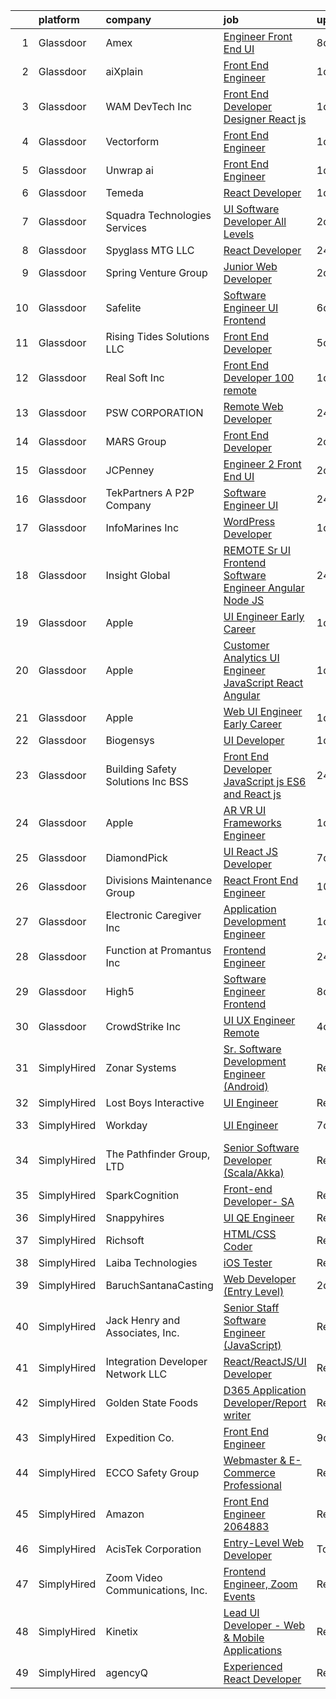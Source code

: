 

|    | platform    | company                             | job                                                                                                                                                                                                                                                                                                                                                                                                                                                                                                                                                                                                                                                                                                                                                                                                                                                                                                                                                                                                                                                                                                                                                                                                                                                                                                                                                                                                             | update_time   | location                   |
|---:|:------------|:------------------------------------|:----------------------------------------------------------------------------------------------------------------------------------------------------------------------------------------------------------------------------------------------------------------------------------------------------------------------------------------------------------------------------------------------------------------------------------------------------------------------------------------------------------------------------------------------------------------------------------------------------------------------------------------------------------------------------------------------------------------------------------------------------------------------------------------------------------------------------------------------------------------------------------------------------------------------------------------------------------------------------------------------------------------------------------------------------------------------------------------------------------------------------------------------------------------------------------------------------------------------------------------------------------------------------------------------------------------------------------------------------------------------------------------------------------------|:--------------|:---------------------------|
|  1 | Glassdoor   | Amex                                | [Engineer   Front End UI](https://www.glassdoor.com/partner/jobListing.htm?pos=122&ao=1136043&s=58&guid=00000181dc970d4492be213eec0051f2&src=GD_JOB_AD&t=SR&vt=w&cs=1_1f25470d&cb=1657263296196&jobListingId=1007970760520&jrtk=3-0-1g7e9e3b8j4jc801-1g7e9e3bogfp0800-14cf124d68024c49-)                                                                                                                                                                                                                                                                                                                                                                                                                                                                                                                                                                                                                                                                                                                                                                                                                                                                                                                                                                                                                                                                                                                        | 8d            | Sunrise, FL                |
|  2 | Glassdoor   | aiXplain                            | [Front End Engineer](https://www.glassdoor.com/partner/jobListing.htm?pos=120&ao=1136043&s=58&guid=00000181dc970d4492be213eec0051f2&src=GD_JOB_AD&t=SR&vt=w&ea=1&cs=1_e519249e&cb=1657263296196&jobListingId=1007987545520&jrtk=3-0-1g7e9e3b8j4jc801-1g7e9e3bogfp0800-96d6e7bfc0314aa9-)                                                                                                                                                                                                                                                                                                                                                                                                                                                                                                                                                                                                                                                                                                                                                                                                                                                                                                                                                                                                                                                                                                                        | 1d            | Los Gatos, CA              |
|  3 | Glassdoor   | WAM DevTech  Inc                    | [Front End Developer Designer   React js](https://www.glassdoor.com/partner/jobListing.htm?pos=102&ao=1110586&s=58&guid=00000181dc970d4492be213eec0051f2&src=GD_JOB_AD&t=SR&vt=w&ea=1&cs=1_5e60f192&cb=1657263296193&jobListingId=1007987269978&cpc=92BEE8AC7E71C1CB&jrtk=3-0-1g7e9e3b8j4jc801-1g7e9e3bogfp0800-ff7916af5e6bedcb--6NYlbfkN0CjqyTKdY8CRs2oHsk72m49nzTC4vIU3oLEAJqKAmf6nv2sYAIR7nx7PeCmARRTLgrPPQ6asVQ_jdTStnuELsYsbL5TN4G93_QkBU5Cc2b6XOworCIEyLbxbk49T4GmKldUv-5OxiLPVkHE_EBJ4yMuW4iRdRP8K8N6ZAAGMwLDQffgQCc37fDvlgeJ1M5dz-zu0xZvN_WzAzU7-IsMxIwlMjNDwkJ7WdeiNsP5gQ8m-rCPUeKEloDbsiXO_3Nfx2Y9FZuapijGE9Hh02czsNalBaAr4bzP3H5e4mMuJCKut0SbyzdSERPPnNeJ4HZVknfCPti8HGLpcWhv5ASXtNhte4xoUI7C1fIlgZ4ZXlPkAe_wUqW8dXodY4jkfsx2dYmJCqUh_gukOXrBdT8d5pVZuIeUTvaSsCneJ--fjEqGdtp6bkLZEwVIMX8uZK7K6LaiY8rjDF2SE8TYi2vhmwVzZdmUNt75lOTwcFx6zU2hX3vTLJp4zmx7DvMRN-qStoYsPr89h1Y3nm8ZwJWcwonI)                                                                                                                                                                                                                                                                                                                                                                                                                                                                                                              | 1d            | Remote                     |
|  4 | Glassdoor   | Vectorform                          | [Front End Engineer](https://www.glassdoor.com/partner/jobListing.htm?pos=126&ao=1136043&s=58&guid=00000181dc970d4492be213eec0051f2&src=GD_JOB_AD&t=SR&vt=w&ea=1&cs=1_4eb23218&cb=1657263296196&jobListingId=1007987835754&jrtk=3-0-1g7e9e3b8j4jc801-1g7e9e3bogfp0800-19f64e44eecca77d-)                                                                                                                                                                                                                                                                                                                                                                                                                                                                                                                                                                                                                                                                                                                                                                                                                                                                                                                                                                                                                                                                                                                        | 1d            | Remote                     |
|  5 | Glassdoor   | Unwrap ai                           | [Front End Engineer](https://www.glassdoor.com/partner/jobListing.htm?pos=123&ao=1136043&s=58&guid=00000181dc970d4492be213eec0051f2&src=GD_JOB_AD&t=SR&vt=w&ea=1&cs=1_3408d8fb&cb=1657263296196&jobListingId=1007988407507&jrtk=3-0-1g7e9e3b8j4jc801-1g7e9e3bogfp0800-5a63d546730d4879-)                                                                                                                                                                                                                                                                                                                                                                                                                                                                                                                                                                                                                                                                                                                                                                                                                                                                                                                                                                                                                                                                                                                        | 1d            | Remote                     |
|  6 | Glassdoor   | Temeda                              | [React Developer](https://www.glassdoor.com/partner/jobListing.htm?pos=103&ao=1110586&s=58&guid=00000181dc970d4492be213eec0051f2&src=GD_JOB_AD&t=SR&vt=w&ea=1&cs=1_46c3127c&cb=1657263296193&jobListingId=1007987835717&cpc=44CD5376B8534B8F&jrtk=3-0-1g7e9e3b8j4jc801-1g7e9e3bogfp0800-8efd362505ec4907--6NYlbfkN0Cdyrb_-SYpjIsC7ShR4LTJruqxAexHI1Km_0W0EzpI0TW7AkFEGeTk7U9uX7WBMWb1CWLmVDScP2RJSem67pTjIBS85lMR3Q5ouUbMkiy_LRrLkg7-D_GAFZ8XWoE2sRqttQSVBGEsw8VcgNib9Vr_mkOGZsgAQpXdyOzA8QJAfRVqH_jUMU4pKXOkLqM2Zfxsb-Ct_FzizKiWGBwYDwa6eTKKIGc6f9j8-Oe-WIU6wlbXo3GsBhWXdZJKp48xfIyYnRoKuj-2tg-wqaiefT2URkkAAnuNW5LVJF04SvZUqwdaK7I4ejQvfjQbXb6YmFzTNFpQ2hK0mc-VB2b5GdJSt87DgchsGw3-P-EWtbxR7aJp1RwgRRICUTVfoHR8JP58YrWBFoghqCZrqXtKKCkO71DoHtNrIEdGeLyMjlQm6ftcpQ8uh5vjYpPWwlzfCGctXo3HIa0rrovoLFBLfA3AjHCoyeorW6HgetDPZNkJx_iaivwb0apL)                                                                                                                                                                                                                                                                                                                                                                                                                                                                                                                                                                      | 1d            | Remote                     |
|  7 | Glassdoor   | Squadra Technologies Services       | [UI  Software Developer All Levels](https://www.glassdoor.com/partner/jobListing.htm?pos=111&ao=1110586&s=58&guid=00000181dc970d4492be213eec0051f2&src=GD_JOB_AD&t=SR&vt=w&ea=1&cs=1_6745dd65&cb=1657263296195&jobListingId=1007984835232&cpc=FD1C1DA32C38CFA7&jrtk=3-0-1g7e9e3b8j4jc801-1g7e9e3bogfp0800-e811dbf00e5ba4bb--6NYlbfkN0CI2D2WBf5KCAKm8AdZUtusvf22ZEvDfdwV7TPiZlfqI7iNOkFBBtJUL02K3EeupYBqSCEBoi0FnwSKg8wCxvQWTJ4tKVkjpBUUsuyK_XsRAZt9rGjO3nLhNnz8z_uuEkdhKuO6hb1hq_qtYKrqY-6EabSz6moGXWIwLj-pzQf36p4WOqMVtnA8JOQyu_HHFiEWnldO7vpf5VJ8nn_-MOPAxTzcw5PbGOTRK9Urs_d0PO1fy2fHVnfi5iUIbmPiKv6fr51apiYvJeag790t0FJlpk1OltEu7SldzYWo1N09oYhIv0JB2srki_WmBGC9X0mlLY9bWFB3HjSok5uUnaUZVp2zXnAQvZ7_moX8wzRyQdYSqUYfDRYoDKJH63pPJtpQOVSZYZFxs-myxhAsJK51gpjxjKxdbmaeAPQtvtUfvF-X1KtWDVwMDB3JgWgew_VrsPLeKXSvtmVX833l19JaY6BAxJysn0_OfNcoC4EIMrSRPsVNt89zS0tK2DKt82g%3D)                                                                                                                                                                                                                                                                                                                                                                                                                                                                                                                                      | 2d            | Remote                     |
|  8 | Glassdoor   | Spyglass MTG  LLC                   | [React Developer](https://www.glassdoor.com/partner/jobListing.htm?pos=106&ao=1110586&s=58&guid=00000181dc970d4492be213eec0051f2&src=GD_JOB_AD&t=SR&vt=w&ea=1&cs=1_0a0802aa&cb=1657263296195&jobListingId=1007989872883&cpc=1FDE87803EF93CD3&jrtk=3-0-1g7e9e3b8j4jc801-1g7e9e3bogfp0800-8fcc0cbcfc2b225c--6NYlbfkN0APToHrk7ILONyRglvlT3LJMO76dZGJsKlG8WQjsY8Cq9VMAyu-33cN2VvWfOx-eYj1cGvvjK4FhcnVRY7t8INMekjrKR7kUUjGd_mIehu3v0Z3YWT-dXE8iA-ep90bzAsLvgMtrXB6CpYlM4yrThWpYM4pLUNRQsyGEnf62DJp9ZH3HH5L9eF_Tx_hxMEW_lKmV9DSOYLCzeDzMaV-mFrjTttGlI4iSJZQri787KeKNWp-19b4o77ZIh_t0ZJrdh7BOUg6dRWf0Yh6Hzv18FL4zqWgwGqmxEylwerf91Vm5meA4yQC92I1tFzyDRbOTUdRf9CIijaPZT5TreKRJa83sQ4J7Xcwboh4eSI5uw38Y41tJokklgebUsVmIzdGy5VzUvGlCPLBmvV5pKd7wgdM2Wxkrq4zQsSUkMhtzZe90K7jcwrvUqYEzx4JueRyHVAH2P7CSBZ80PtRG2F7jNqHETbQWlh1fO4sGVrij7gaDwexbDVeMZEh1daBLZeWm50%3D)                                                                                                                                                                                                                                                                                                                                                                                                                                                                                                                                                        | 24h           | Remote                     |
|  9 | Glassdoor   | Spring Venture Group                | [Junior Web Developer](https://www.glassdoor.com/partner/jobListing.htm?pos=104&ao=1110586&s=58&guid=00000181dc970d4492be213eec0051f2&src=GD_JOB_AD&t=SR&vt=w&ea=1&cs=1_11d605a5&cb=1657263296193&jobListingId=1007985268690&cpc=8795CF9063CD573D&jrtk=3-0-1g7e9e3b8j4jc801-1g7e9e3bogfp0800-9a4c40f2bd76b41d--6NYlbfkN0AUV8ckJCZpihDIp9yWL2Ht6_QwQ25bEr4ZP34XnC9KfX8kSgy31A9Cp8T8gUsBqtPVM1xvkDojzQjfd9UW1i8ppIw6oH2EePhe9t9C72VZZla92QAENyMRH4oHcSBRbDhc-0Ak4P0IbUpWRgyFRqDw7w_3AoDdXgZaNPG1GkN09NHmrt7Br0izVpd4WPi5-fBHr_ZdoGJsnaQK6KO7TZrCKXftxBla0K3dN3mnI2r16ETBJbp_T41_uAs4aZECh4gehjj7izt-c43qFNjs7QjHyrtlnyYmQ2Paa-T6LfuHJ_OjnBMtDvVVaQZHciv6R5yLgtodkU2idgM3baPMfftVAQGYzb8rUxRY2eOT-RcqXzYFure7SD3newyrMHQso3FPjnD0pO-g6jN0k4Q9FG7bgrY0MRwNB4HbaprhgdpSbvSaP1VUPd3zE6FLEbYMZqXCya-931rg4TV0XR2A9WJ21OZpS27RsV0wFAx9JHTLB-og-yLfEjdp)                                                                                                                                                                                                                                                                                                                                                                                                                                                                                                                                                                 | 2d            | Remote                     |
| 10 | Glassdoor   | Safelite                            | [Software Engineer  UI Frontend ](https://www.glassdoor.com/partner/jobListing.htm?pos=107&ao=1110586&s=58&guid=00000181dc970d4492be213eec0051f2&src=GD_JOB_AD&t=SR&vt=w&cs=1_84d98782&cb=1657263296193&jobListingId=1007976548136&cpc=E521981D00147CE2&jrtk=3-0-1g7e9e3b8j4jc801-1g7e9e3bogfp0800-76b41601dc3e1d67--6NYlbfkN0AK09W5Cvy2KkcsnsmL83Fb_T27uHPKDtbm3i2x9ldF3D8nssH3epvQ_-SSIRUErwJJbLSbitfRFICvpKs0nzhDBFizD-npKDPL2SXh0xV4ND8F3ctq6GGMaUL8bQ4ARuaFWx3xA9YFbqeYyTILfVH7IzW2BW3256C4B1j8DVaqKcMQsB99cJutEsgSpACyOHTDxcujPrn1cdDtN4J_T_zSO259pzHbpXiihf2QaVcfWebIRkPYMcJHWhAwSQtt9LthT6OjzC5BXwkLWZagUJJlJqFrFCNPg1fHii4MkuN953IP7rRPDY_-qW_6WfoITPCL9BtbwKCQZFB-uMB9sW-tUFxw0La2CmRPoiEZ184KCrl3_erTBRblY5LcSDqvReLjxRdLTQ9yRI52Tj9LvBT50Z05ZMdjYBS1k1v162dyZlSIxoYUxaP6qpw-loSM5_CHTxvQdbRaJZd48lOU5MZLfq6vCf-s4U4l5QAZnggZ38aaJigLY7pv5SUEFlAB4mSYu9N0MV-z8OsJ_0fpaMvp8dXkyQiz3y4%3D)                                                                                                                                                                                                                                                                                                                                                                                                                                                                                                             | 6d            | Washington Court House, OH |
| 11 | Glassdoor   | Rising Tides Solutions LLC          | [Front End Developer](https://www.glassdoor.com/partner/jobListing.htm?pos=127&ao=1136043&s=58&guid=00000181dc970d4492be213eec0051f2&src=GD_JOB_AD&t=SR&vt=w&ea=1&cs=1_47544147&cb=1657263296196&jobListingId=1007978848800&jrtk=3-0-1g7e9e3b8j4jc801-1g7e9e3bogfp0800-a62fb5461fbb8e2b-)                                                                                                                                                                                                                                                                                                                                                                                                                                                                                                                                                                                                                                                                                                                                                                                                                                                                                                                                                                                                                                                                                                                       | 5d            | Remote                     |
| 12 | Glassdoor   | Real Soft  Inc                      | [Front End Developer   100  remote](https://www.glassdoor.com/partner/jobListing.htm?pos=116&ao=1110586&s=58&guid=00000181dc970d4492be213eec0051f2&src=GD_JOB_AD&t=SR&vt=w&ea=1&cs=1_2ac2ed04&cb=1657263296195&jobListingId=1007987248350&cpc=F41FEAB56D215062&jrtk=3-0-1g7e9e3b8j4jc801-1g7e9e3bogfp0800-06d8fc7f39379744--6NYlbfkN0DiQIiDHDK-hQubne5EGaja-6KWeX3s4TLCkt3ADUaSLMlLPfpfJJ3bm-5w7QVCX0i2qkG4ZCoAZBVi32g5pFCE2beQCaF78-mNhyuDkaHqqddfnm-46sh9bE1oSF1V_iPHGgwv5ZCpb4ahua7SpkRJpN71KWn2xtmz1MezwMJ5UgD10PTA4wxECbKd_8hQ41dTJRt9M7dfsfy126t5d0oN07XARKc51KOhuPxRsUTgrLFL9Z-3P7thQ0JhqEBTFrtXG1HuxmfSMAZQHfZR-SKNn_aZgWHgY7UFH1w6vuOxXcuRde-_kI6T5Jz5NtMsZ7BZjsTZ6Uot8_E9lT3atvTgFTUPBgB9rgKmm1YauXumKLKoQn2mu4uNHtZMlliss57CZEHwYhnRlCAdt2Yxamrc1tzWXS5WUg2oWbxcAkNqBlOJ7nzUaMHgha4gMPY0mhKXVuGu5Ah4OlvwN3yf0yvTbn4lI8suxusnBCXvBRjZXCrCiQKdwsE93M0S7d8OT1_U_4NGCHJTFJ9npZhcvSTj)                                                                                                                                                                                                                                                                                                                                                                                                                                                                                                                    | 1d            | Remote                     |
| 13 | Glassdoor   | PSW CORPORATION                     | [Remote Web Developer](https://www.glassdoor.com/partner/jobListing.htm?pos=124&ao=1136043&s=58&guid=00000181dc970d4492be213eec0051f2&src=GD_JOB_AD&t=SR&vt=w&ea=1&cs=1_9ef1a426&cb=1657263296196&jobListingId=1007990778968&jrtk=3-0-1g7e9e3b8j4jc801-1g7e9e3bogfp0800-6e78e6c49e389c64-)                                                                                                                                                                                                                                                                                                                                                                                                                                                                                                                                                                                                                                                                                                                                                                                                                                                                                                                                                                                                                                                                                                                      | 24h           | Remote                     |
| 14 | Glassdoor   | MARS Group                          | [Front End Developer](https://www.glassdoor.com/partner/jobListing.htm?pos=129&ao=1136043&s=58&guid=00000181dc970d4492be213eec0051f2&src=GD_JOB_AD&t=SR&vt=w&ea=1&cs=1_534abceb&cb=1657263296196&jobListingId=1007984738890&jrtk=3-0-1g7e9e3b8j4jc801-1g7e9e3bogfp0800-6923e1683e48414c-)                                                                                                                                                                                                                                                                                                                                                                                                                                                                                                                                                                                                                                                                                                                                                                                                                                                                                                                                                                                                                                                                                                                       | 2d            | Remote                     |
| 15 | Glassdoor   | JCPenney                            | [Engineer 2   Front End UI](https://www.glassdoor.com/partner/jobListing.htm?pos=125&ao=1136043&s=58&guid=00000181dc970d4492be213eec0051f2&src=GD_JOB_AD&t=SR&vt=w&cs=1_0adcc4d5&cb=1657263296196&jobListingId=1007985842234&jrtk=3-0-1g7e9e3b8j4jc801-1g7e9e3bogfp0800-995a7423289bda3a-)                                                                                                                                                                                                                                                                                                                                                                                                                                                                                                                                                                                                                                                                                                                                                                                                                                                                                                                                                                                                                                                                                                                      | 2d            | Plano, TX                  |
| 16 | Glassdoor   | TekPartners  A P2P Company          | [Software Engineer   UI](https://www.glassdoor.com/partner/jobListing.htm?pos=114&ao=1110586&s=58&guid=00000181dc970d4492be213eec0051f2&src=GD_JOB_AD&t=SR&vt=w&cs=1_f753b26e&cb=1657263296195&jobListingId=1007991572669&cpc=BAEB662971763A76&jrtk=3-0-1g7e9e3b8j4jc801-1g7e9e3bogfp0800-5aff73e7c03b64e3--6NYlbfkN0CHpOIvs3qZo8sagDiUAvu-_P6y0GixwKP-GGMf9GPFgZwW1N9K8rceHdSLs2uRMTSeQlaHGXUJSMgj7maLAG3q_cO6hp-LHSmmloeVOmvQ8RdJkRiOnsFpnydS35Uo_FCBmTTqmDrVPhDN-wmBu-C2d2DgbFD6X1cC_PmEiDwtS3xyp8yrQqmj3DfODmpo0YP7Xr_Vab98DC49hihPlDHz3eclRMzfZEWK-U1Qs9vZBUKsEAUPDW8j8dOnAjNvAtfMlULC-lYaunm-wbvM6eq2UGataa9V3DFcycYd9tOlh1rkYqO_AyzMnuCJiCIhL7wF6yBKm5qwtccqpN3bvHc_rhSHUPt1qt73zSYHMkCKlnW76tS7dEHuOHozzAkSkhOJWPK6fsEwhv1UoxazNIeeJh3yIFERmFGXAQOXAl3RXGt_sdX1AGF_jMJfBH6UsJAxGbruHfHtYsi4dxQHh9kdPevOz-c6FS0qX2eKielO7xfQ1-42n3csS95jwVit3soP2aaj2U9rNy3YKTqpmUFZn_DxkvsRqayADYIYBfrPn_lvN3a8c4nM8gL3MhesL9rP2ap3oeC4ZQBmzMYh8sNGMfUc6yLTOvXfBpy11S-wj0yuOPC_zznE8nItEbrmhrNBFZ2HUpV6eX047dtlosbQCKImRw--DNUO_lFmd_Uo9oe9U77uJV4066ifxCFzOU_25Ybeo5eZ4aoKA0sdoDe55EMYw1k1j_DOoMV0bjCI1ncdjJjmM1IEC3v1nDOKjvaMhovLas3MI8gRb38inTlyFk_SoLt71PzTc0jp8E0psIHGpmsvchFWK5SBgIEwPqry9z8msPYe0DVuF62Nrr3ZGnZ9ndcOIy0k0grBfqhfyi3PWUiiPvKX)                                                                                                                                                                    | 24h           | Orlando, FL                |
| 17 | Glassdoor   | InfoMarines Inc                     | [WordPress Developer](https://www.glassdoor.com/partner/jobListing.htm?pos=112&ao=1110586&s=58&guid=00000181dc970d4492be213eec0051f2&src=GD_JOB_AD&t=SR&vt=w&ea=1&cs=1_9a19571a&cb=1657263296195&jobListingId=1007987358690&cpc=217C45A42544DB93&jrtk=3-0-1g7e9e3b8j4jc801-1g7e9e3bogfp0800-8222afbc9f81fa3a--6NYlbfkN0CNayYzF1mBaI40OgT78t3Q2d9IxlwDzhsYR4HK7epYUcvSE9uhuRnTFtBK4WN8rPty-xJ1VIm2UDymyMb_5LfYjY2T0vU5lbucVwL9UV4AsX6R7n0drStyQSqh7OrH1V_0_xZGtMdkKGclOEz-2qkdMwkotsvqDvRN4y_BoK6uKPsdtYDWCePdLcazUkvzo9F9lqSO5faTBxOjFxKpgbIV95-kA8tfSevss-39pGKAzAZfXyg0Rs1ZUzgtAlyu5eN8teBUk1yCNiyteiwzz4KjpTRBIQw0A9q-G-2QnNfjQ-yaL_DL0ZPOSlbFpEHkgaQqBOh3RpStx6CwL4uIH1KApdx3BGK6FXxDrGkHSvQU6vHsFoUEUdmd9ISAZkRXaZn_uweqWTZd_A4617K3T4wGVjp8Qipv7AXKN0hOkuBTn0T35eNqPFwlmivSAkV3Zrs129G-WhfKkKRoN_2p3xLmpSZNBN88eQ98BadPntI9xDen001zgNqY-Lj1e8dv7kI%3D)                                                                                                                                                                                                                                                                                                                                                                                                                                                                                                                                                    | 1d            | Remote                     |
| 18 | Glassdoor   | Insight Global                      | [REMOTE Sr  UI Frontend Software Engineer Angular Node JS  ](https://www.glassdoor.com/partner/jobListing.htm?pos=118&ao=1110586&s=58&guid=00000181dc970d4492be213eec0051f2&src=GD_JOB_AD&t=SR&vt=w&cs=1_57470085&cb=1657263296195&jobListingId=1007990829785&cpc=AC285F3A3ECA6BB0&jrtk=3-0-1g7e9e3b8j4jc801-1g7e9e3bogfp0800-429bce0a9061e868--6NYlbfkN0BKkHZu3wF05EeDimN_p6sYpKCMArvwa95YdH7UpkaBCqc7l59ErwqcyE8VoIfttn5KI0Yb_-xBkBESwbmHGpsHQhn5UaiIMPBRajtWj1Lglx0MnxyaC9rR4nhK0NFw7_NhIehsWjBdAEbSasL8Pz-c7DaBBshxAay0Rla2Ss9dtISJjmMSqGhIjuXIxTPfBmZyrTWrrpCK49ldyDh3BU_TsPMzFzsqDzzuZWFqm4wkSzALIm-OqS67PHcmKsirOx4A_AcPLoY3TvGICk7xkLeCZlUZn07oBmPE6Lu6BUqB4r4Lld9SXB6QmhGZVlbQ1WdR1G4cAN2JaYju03WUU5tvtB8kbr3OPDBoCx0nKlal3C0pViYmyIR0w57-jX9f2iKgfDwxywLqDU-NrFKO78aEN48iJUvs63DspiRWwzQnfUuom2EMfZDKUmQEeq9DEarw4qh9KpnDO_3IDPeqA55AeOziLBzxzUeVFaaYPLi8jg%3D%3D)                                                                                                                                                                                                                                                                                                                                                                                                                                                                                                                                    | 24h           | Glendale, CA               |
| 19 | Glassdoor   | Apple                               | [UI Engineer  Early Career ](https://www.glassdoor.com/partner/jobListing.htm?pos=113&ao=1110586&s=58&guid=00000181dc970d4492be213eec0051f2&src=GD_JOB_AD&t=SR&vt=w&cs=1_174d03ff&cb=1657263296195&jobListingId=1007988604957&cpc=654405A9B1E0A9F5&jrtk=3-0-1g7e9e3b8j4jc801-1g7e9e3bogfp0800-41a9d40ee756ecd8--6NYlbfkN0BvKrLyj5gPmtZO9T8euul8TCxuuKNOtzRJOomxnwSEodTz2Bc-sPZlADHp0xxmf8Ugz10IzNF6feSp0esKDohpgfu1vjVOna6taHs5fYkTiurNpo-JbWM9sz4dCc9eWrBkHZwmrMeFny-Ej0feL5S3eRZT5V-vTuO7czpuHUW408-9ftIZaExV-9h1dKFDEXwlOMrrmNtuEwuEO7JusFrY5ca_yNRqn_YKKl8x4Kwof3A1XeFEGeZqqdErm5a6wHPZczXSqVJnb210ejItBOiGmltxySQ94JHylljkBl9okmkrymYu3FlH-Ccus92L6QY-DP5RrSqicsD-sezpi1pmyMOFs2oUzZNZNp2QEU4s9PA3UtwC3TuRYM98cR9YsnukDXIb4ez6IwloynyNDjt1a5GxkeSOT_MLKQe_xnWyu9V182Uai7YrkDL2ctz2J4CPxswmgPWy6Joqurjg3IOaa6siZ4KkFl9tfq2r_jbOvQHkGJxzZcXrTXgxAlrRwlPdWX1oVo7egJDFNQPvEzADm5R820trnoSY6GmpcuO2ftDyG84QyOi-QsEHx1s61YkwKwd4tgz-GjfDZnb_fFLGXthFB_o3xRvFZiDzcmYpueCIXBEI4iO2xln_btqP5Ix7u21VtKvwP44YxlXNXPKY23BOX3-zk5zfEGB10UsHybWoU0LEO0bVVz8trPL1VEuYybWQeI7W3-bn7CiGPyWsI-WKgsB_VJ0hih1Kh9pkYLgohZFk1_eRfOMbAiLbm8DQ8KjYiJsD88WRpGbjaORB7mIRN_l595GB32qlp4LnWmaQMu4ywliJVObHPd1wME7FKjsCIDSioBv1RM0ccvVNciP-wnxgWkd2OlgtmMIP9sYudKFTh9iFBZjUHxUgyoyy5WCA-58udPieM6MB5_JRvj_yoauQUFUdjrPqOw_1zkKQ8kWltXE1-KpYhOzt632XrDDu7z2Mzw%3D%3D)                                                                    | 1d            | Austin, TX                 |
| 20 | Glassdoor   | Apple                               | [Customer Analytics   UI Engineer  JavaScript  React  Angular ](https://www.glassdoor.com/partner/jobListing.htm?pos=110&ao=1110586&s=58&guid=00000181dc970d4492be213eec0051f2&src=GD_JOB_AD&t=SR&vt=w&cs=1_e24715bb&cb=1657263296194&jobListingId=1007987086200&cpc=654405A9B1E0A9F5&jrtk=3-0-1g7e9e3b8j4jc801-1g7e9e3bogfp0800-edf206f81161ef4c--6NYlbfkN0BvKrLyj5gPmtZO9T8euul8TCxuuKNOtzRJOomxnwSEodTz2Bc-sPZlt2Zgji_QUXGuag49ya230cFnkgDLPNAsv9ejuesgDPP2-Go319Y67QKaiUIL9iLmPy8xTvNcnS7MlHcKH2hMDltNH4sJRrq0Fg-SxfcS39xUbk0fTP9SdUjGwTqXb1cDj4gVyn1UnpSnWZ5FVp8KpyD98ROlay9qkugVZ2QkDrC0UhTYC7iSLTtsW0U04jbhUvRxO9psnlPBY56bqRmJ6enqIRxxsq_kHXuUHCKHOPBVjRPGnydDmfXA4up6HHODhhngWTPPkZwDNgBkORKnpdP-fe3Rf3Drsa9aZpwbwULiETRu3XVCr02JD6TQXXYx9bjnzYsD0DNDcV-9o7rwYUaE6ImbkM_L06c_CyfTCpXAC62FdvicdgUfTQpfF76aKzaIBiBJvmQ-HXo0cR7EO3nCZ4XSu0odPG_q3CUzZjC9PpPeMgl5nDTY1ox-8M0tPYJFud2vgpvqfh4g2866uwd4TQIZw130GPKpGgCA8bJ5ld1eVzHUwn9ZsIQfBUMqUX1-Jg0SINjFFMbSbYHfdkuthZl0mrMllsb5mDhXAh4hQfHOZcBapiPcCa2wv53QnGrbGX2iy9IY2koaC7P9YyT8-hccyIDOhZd3rykxeGTSIHiWMn0smFBBjc7AmnOf2FotPHJCeOnS8q7andrewUZdY784--ZWdnkAqEDaLQMW_Ao6rwwqim2MXLFZcTOJzFRgVxVF3bHX42Ppr6aaMgVcMiuoO43G7jp5sq73Cl155jhby52L_8c6TJIxpKtAHVQhsmBXTsdHpuEY8AuLR09tSyg1H7hrY7aperH56LAZMS2x9a-HyDRaehqTRa-k-XlCNfakTVtXVPO2d-laf3DbvpcuDW-hpm5x3RIzNttuSPyWd5eRKpv1jQc2pyblpQ-aRlEzm3or9s4dWDEmi8twa60sXuXDnBtt816Y3EC8fys_8TvGXA%3D%3D) | 1d            | Cupertino, CA              |
| 21 | Glassdoor   | Apple                               | [Web UI Engineer  Early Career ](https://www.glassdoor.com/partner/jobListing.htm?pos=109&ao=1110586&s=58&guid=00000181dc970d4492be213eec0051f2&src=GD_JOB_AD&t=SR&vt=w&cs=1_807dc6c9&cb=1657263296194&jobListingId=1007988604922&cpc=334ABAF5D42DC775&jrtk=3-0-1g7e9e3b8j4jc801-1g7e9e3bogfp0800-ae04aeb5feb59ae3--6NYlbfkN0BvKrLyj5gPmtZO9T8euul8TCxuuKNOtzRJOomxnwSEodTz2Bc-sPZlADHp0xxmf8Ugz10IzNF6fWkt1yEUWdkCySpbdauG-eZtLaDfGRnX75GgNd-GgpVzZ0KPCcmfzmV617ix-Q5tyBgH_li_raOlJv3svq-2-FWwV6E9z7-AXlYn9HRTtjMRr1kxlgfBj-m2VnPlHZGDBArzc1_HWkPsnQ74Ch6Z1HUY5RuBBZZ7v4VgrSRpEqvcVCOEKxbH-4JhFz92yuTrrj6B_UG24WmbzIozsJiyR-XSYoPaJzLWt8ptJxGBjx-T7ZcaOCT6qgWv7GPhZkZnRNDG36kaGlCS7oM4jLzZKKDR0mAQzVEHLKqc74WUF2RhJLrggAbKrTAKNfUGWaj52ClsRvRwcLukaLZ3FoUWxhHOwSdH83JJO4QMbOe_5Jzpi5tJVUc3zlAUh_Y-VbD9VqXrIZw115XgTEylIYLULXBNJOjLey2bN97TQXnhHl9qf1ZPuM_YBejD4hGJrPi2cKgDzQjG3Qgbs8wf7wFPmwJNukDN-JbkJtDHgKsS3xre0FS9IYst4hC3x3Vi5HBb_GB4kBWjorWT8PR4jYWbME9S_fZ3CxzRHo-r4EKn3WB6HXbfZbD9fCoZKjAFM03R23OcQT-K5wTRf98jB-rfYk8pcXNqoaflZJ1dlBjgf2dRCWy4RcuWc6BZdKysE7HOuM3hZiAZtepIoi2cMUIFNgkZMmROh4-CNSbR1fi3dwPUAmnDec_L7Cxm2AsO4JzaLo-Lc2HsTzu7H468y0_src9GIVvq7QvqrQ-ZrPCel5KZzcdNuQd28rc4k8LjS_3a_E8SOwTdGNH5kDC2Vf1n_rLUxgtU46N1nkilZ48YoBZaML2GFT3IFbzBCNIrX7wmU36pPPJCLeKMty6puKt2ULdReszg6mDPIQzxWNp1A2N3rEU83XqqO7uTqrHdYAOTnA%3D%3D)                                                                | 1d            | Austin, TX                 |
| 22 | Glassdoor   | Biogensys                           | [UI Developer](https://www.glassdoor.com/partner/jobListing.htm?pos=117&ao=1110586&s=58&guid=00000181dc970d4492be213eec0051f2&src=GD_JOB_AD&t=SR&vt=w&ea=1&cs=1_97e07e9d&cb=1657263296196&jobListingId=1007987247414&cpc=C4A69CCDBB3B9599&jrtk=3-0-1g7e9e3b8j4jc801-1g7e9e3bogfp0800-94980e643763b648--6NYlbfkN0ALcONX9zP3vzsQVyXitmxRLy8VCeRuNMOvRPshq8lKaH6v3p3LVJfTTZzCjMRNFpZU4yep5GEybkc43OPbydyP2_sYmwBM8K9MVsowBhXgZxXj-GEBbgxYtye3SFNfvJ-fq4UhIBL7Fg0yMR3EmHY0tkKXPeMiq9HRtd8wUg7veJVEpsQn1EFDOKtSH4AvloBmYAz8mIh5nA4HBmD7b1lF1dF4-rU35Js8YYrInX9c1Ri-m0OdoHmULkc0Mi1jNkmGujWeY8G_QZvC46HqIaVvnBOmyfmcHiWQ-hmz7EAdRCr6cK6vCWdxRKTeAInAvRodOlDpczk-Xwrxpb39oG8KoUvVQpK0upSlZ_v2OqU_q620TNgBAWmz9VxeEr1pVxrEHUe_JIc-yCHXtUX398Wvzx-kDZZ0cbZcXba6OW7TM2unZpYBVvF47GSbzWA3JnF-ssrzIn8Y_Ms6bPS4soiQHxTBSyKR7mroHxr2LIfgKv7Y4TrFIDflt-Ssag3D2YGp-owOLPMVkw%3D%3D)                                                                                                                                                                                                                                                                                                                                                                                                                                                                                                                                             | 1d            | Phoenix, AZ                |
| 23 | Glassdoor   | Building Safety Solutions  Inc  BSS | [Front End Developer   JavaScript js  ES6  and React js](https://www.glassdoor.com/partner/jobListing.htm?pos=121&ao=1136043&s=58&guid=00000181dc970d4492be213eec0051f2&src=GD_JOB_AD&t=SR&vt=w&ea=1&cs=1_a5adb3c4&cb=1657263296196&jobListingId=1007991148732&jrtk=3-0-1g7e9e3b8j4jc801-1g7e9e3bogfp0800-46366335c2534bed-)                                                                                                                                                                                                                                                                                                                                                                                                                                                                                                                                                                                                                                                                                                                                                                                                                                                                                                                                                                                                                                                                                    | 24h           | Remote                     |
| 24 | Glassdoor   | Apple                               | [AR VR UI Frameworks Engineer](https://www.glassdoor.com/partner/jobListing.htm?pos=108&ao=1110586&s=58&guid=00000181dc970d4492be213eec0051f2&src=GD_JOB_AD&t=SR&vt=w&cs=1_e4366677&cb=1657263296194&jobListingId=1007986637405&cpc=F41FEAB56D215062&jrtk=3-0-1g7e9e3b8j4jc801-1g7e9e3bogfp0800-713e3128cb77667b--6NYlbfkN0BvKrLyj5gPmtZO9T8euul8TCxuuKNOtzRJOomxnwSEodTz2Bc-sPZlt2Zgji_QUXHfsWtRQVTn0bJKMQRPRIpTPNQSJdG8ec_8F5Xp4vQ7e_biIIyqlcWBwpH_nhXU9eESIIxl9KUtsdlRQmAk4Wcgs9l0f1GCroGubPRvkoKZOUkfwATTaIVdho4LMSGcFanSpfHgx9upcGDabpOeWcxvP_lFHK6w9EitdHAZXPrBalCrXPfjtRUAYAvtBB7PmruclRwov6B6nvAd-4Xz613u_dYz4UdIDN9ZCtNb8dpsH86pJ78xgoM5sL33fOdhSG9Sr_4KygVzXreDzRajqFu8Yw83pOvQCXHE6nEc1-4AJBg0oo1YAItTHnqWBW45Pt_4lzpyfkIuuxbJoRJ8pUmKPBLkOMxrSJyKfl-WPAcSD7g8-d9P-IYiM10ltFrJWoqXeiGd18lE7iTxCJ2dIIrePaolr4nqdEQrY7gqu1VLkqZKaTfzfDOI3ZXYJbZw7w3K8weDSJiRZh--S3hvwaj8b2PbHXh_aNHMIKh1uOJ8XQj7JafWmN7EGifGRO4CrmZCt_oBJ8toHHFu885XXys-nSlSpzIRTEj59a2XaHpQU8693PbLGGa38tlOYl3U9Ro46hKwh86pqCdAMzz0ahsgJ_YRngKCjid7esjQVgfIConfnGZTcwaJk7g7hNyJs1MVXtGDjrrTnLQY7Yj3g38eF2v1oIlCEakLs-Qwjv52eS8Ty8I3tv5TftdXjLN5KqWaGtg10T49N54KYF5SE3hJQgB91bMGOkNFUYNGDsMZj6r42iMNLGSZqKWkZPhC-wo4n60F9M6xbYHhB-t-TtTrYQUdQ-K9jlJzGel4JjnOMGqrr111fTy7VmFhrcQLNYRYmOi0goTywar1p9R95OL_PFXt5oRm3yzJ7evAcH4zysbI1J9i-_MpMqGvSZ6c6P5ep9GVPLYuqg%3D%3D)                                                                  | 1d            | Cupertino, CA              |
| 25 | Glassdoor   | DiamondPick                         | [UI   React JS Developer](https://www.glassdoor.com/partner/jobListing.htm?pos=130&ao=1136043&s=58&guid=00000181dc970d4492be213eec0051f2&src=GD_JOB_AD&t=SR&vt=w&ea=1&cs=1_0c0c6d52&cb=1657263296196&jobListingId=1007973760333&jrtk=3-0-1g7e9e3b8j4jc801-1g7e9e3bogfp0800-4f8bf1821ac99387-)                                                                                                                                                                                                                                                                                                                                                                                                                                                                                                                                                                                                                                                                                                                                                                                                                                                                                                                                                                                                                                                                                                                   | 7d            | Remote                     |
| 26 | Glassdoor   | Divisions Maintenance Group         | [React Front End Engineer](https://www.glassdoor.com/partner/jobListing.htm?pos=128&ao=1136043&s=58&guid=00000181dc970d4492be213eec0051f2&src=GD_JOB_AD&t=SR&vt=w&ea=1&cs=1_19147a5f&cb=1657263296196&jobListingId=1007967064075&jrtk=3-0-1g7e9e3b8j4jc801-1g7e9e3bogfp0800-fb7b023262885725-)                                                                                                                                                                                                                                                                                                                                                                                                                                                                                                                                                                                                                                                                                                                                                                                                                                                                                                                                                                                                                                                                                                                  | 10d           | Remote                     |
| 27 | Glassdoor   | Electronic Caregiver Inc            | [Application Development Engineer](https://www.glassdoor.com/partner/jobListing.htm?pos=105&ao=1110586&s=58&guid=00000181dc970d4492be213eec0051f2&src=GD_JOB_AD&t=SR&vt=w&ea=1&cs=1_1c758d1b&cb=1657263296194&jobListingId=1007987939544&cpc=26740BCDE5E48596&jrtk=3-0-1g7e9e3b8j4jc801-1g7e9e3bogfp0800-4406584af9a92d12--6NYlbfkN0CQxpUWoo_iNyJYHWjUOBarZhRMGf5aJkoSd3-RVtqCYD_-oyUGCAx_YzsEF_T285sN7yDsD41ecwgVHVEi9W4Ei3LwsI7ZnO5S7wGUpkaYWIEEEpSITYxD_FdtD8-E3U8w71FEMKk3b-5YmepaVA3cQIxED6lUCcTaP73JhnW4ja6D36RHWUxeQ2wvz5_eGMc6ZsV61p5LP1MYoDJnyTpxCKR7Po87yV4F-xjkab70JLAPKpeb11KLlmsmS8LFYi-T9UkZPg1a1ATAxRE9WRjCp8gsowpmirjgm8vgZIciq28V0hMUKodRdUCJGs5Fvulzmt5f2ZSiq0oXuftGE7xKMOWFjMGKZVBYCuZdLjlPPzTd041ErZPEgi4052xWgV16B1NhDxnq36ty-RPrJP7MgmJm41ryRcPeTXrHbDVZtqIQuKPPma6a6iCWIHmU6hiiPC9HnW5QSEO_Xm48IoiX_CC88cqWbGbTwvRK5qto5pp54vQV3Gt_gaQ6rkrwqCYi-NGuzkfbUg%3D%3D)                                                                                                                                                                                                                                                                                                                                                                                                                                                                                                                         | 1d            | Remote                     |
| 28 | Glassdoor   | Function at Promantus Inc           | [Frontend Engineer](https://www.glassdoor.com/partner/jobListing.htm?pos=119&ao=1136043&s=58&guid=00000181dc970d4492be213eec0051f2&src=GD_JOB_AD&t=SR&vt=w&ea=1&cs=1_850543ac&cb=1657263296196&jobListingId=1007990199027&jrtk=3-0-1g7e9e3b8j4jc801-1g7e9e3bogfp0800-1d501c1dea3f2946-)                                                                                                                                                                                                                                                                                                                                                                                                                                                                                                                                                                                                                                                                                                                                                                                                                                                                                                                                                                                                                                                                                                                         | 24h           | Remote                     |
| 29 | Glassdoor   | High5                               | [Software Engineer   Frontend](https://www.glassdoor.com/partner/jobListing.htm?pos=115&ao=1110586&s=58&guid=00000181dc970d4492be213eec0051f2&src=GD_JOB_AD&t=SR&vt=w&ea=1&cs=1_c5788308&cb=1657263296195&jobListingId=1007971186944&cpc=3DB599BF2F4828F0&jrtk=3-0-1g7e9e3b8j4jc801-1g7e9e3bogfp0800-d023ae78966e6dd0--6NYlbfkN0AV8vU3o9nlw7wqa180ZkP3oAg17VLIhkP1SPyaIh_MQVSfWHQ_D-a5hu40yW4gQxXHsHSsa84j-TFBcTH2yFc9HZBxOalGEHO_vWj49nXMpFU_bGP0KdMLvKhA3s99ldCZpyl5kgXrzBPH93Ui85RaVDmo-_r1jWD1XiU7Cd__U-dk8WsQUVYvpd7GPHR8pkJjBhFtVp9j4chWigvhz9R7pPcua5n7mLkYoNrwWADRfHH0jN75NGzkhQQor6CuXf-pi8iOdMaVoMnhMhi2hyLuDg5MW2o-rb43g58IQyKXO044v-t-4cm7UoGKvD4Xzdx3153ncnPJCLW87uFxLbz2Aq9i2ANHwm-ErCCXIUCwuz6e8DBcY53h4SJmmcErYsY3reqJ29npYlwHSV2AR8NJQQ6-t_EyhftJKcDO5Ki5BUNd1hFAtiR4Y9loYiGoKeobXGQKQB3EK8otiwEq1n-pZVT2I3m_lQ0OLx5aPhUnVicjUiZbKyNtILcDg-Io-Z131nCEAUUIPuq9rIvp-ycw)                                                                                                                                                                                                                                                                                                                                                                                                                                                                                                                         | 8d            | Remote                     |
| 30 | Glassdoor   | CrowdStrike  Inc                    | [UI UX Engineer  Remote ](https://www.glassdoor.com/partner/jobListing.htm?pos=101&ao=1110586&s=58&guid=00000181dc970d4492be213eec0051f2&src=GD_JOB_AD&t=SR&vt=w&cs=1_c5813daa&cb=1657263296192&jobListingId=1007979474257&cpc=3DB599BF2F4828F0&jrtk=3-0-1g7e9e3b8j4jc801-1g7e9e3bogfp0800-aedcf549d24b824f--6NYlbfkN0Cu2CVlb3GO4Nf7aS8SXsFwjpUbSKkwsJRaJhRnAEdqU_yv6e0u-cLacwZ2HNe9plb7utUvPpaWpPlqJiybKSKF62RJDqrxdUhP-lyrqC2Oh4pWbQ9haAm-RTDkLkcqeDkzmEWvWRrtjgbzA3CiBrVynKNoRbPrzSL3ZVN7U65aCHxTK1ngz-BxcM-vb6b9EI5DAg6JYsXi5YOyvBlf9UKRgs8cwPOxUqYBIDPHc3mrunKn1GJFi0-hNtVpqAcOeLW7a5Mkal451MTTNthcR7gkR4Ybt-FdLDBKVKQbYqIc16ObQJB8MQLLFvdb5zvwOMEPvitXiS80VUrVYiJowUNBHWoVxEmPh4Sv10TCFBfiDYe_RpNBFLFdoCpAP_92zfLMDNklhX_Ad9BrOTG2qMK0QsrQVMK5hrUGFXwdtTdO62E-gzTCMtY9hDHDC0yW2oZ__GKwWS0QrlP9EXqZmdnii10O63MmwwMGOXgfTzsoqqXXbgyCRyNi-c2HegDRecrs1NQQaFXjtLbUbtSXLHgUukmbYKeK2LiLvy2-6c90n1ooBevZXBca5s-JmBKy73Zqea5BAK7QrlpMf2gHaSBSqQ9Krqn27A7UeeDonbpws8IfuMTqtY6EJ5P-JmBCEaXyTWWw9_8ARBEe_lFI9N98N4fge9QplX3QeCp15RviB-eNH3oE6F6pFI2CXyl8xhrGUGGzIrvrPhQh8NM-TwFKS3hdQ0_APQvNiMwKzxxnnLEMI9Wx_3Iq)                                                                                                                                                                                                                                                                                                   | 4d            | Seattle, WA                |
| 31 | SimplyHired | Zonar Systems                       | [Sr. Software Development Engineer (Android)](https://www.simplyhired.com/job/rqTmJF4HZUtN46N85cHMBtz7e2L1Oppkz-S1dtfRRiIR6lxHI2hnkg?q=ui+engineer)                                                                                                                                                                                                                                                                                                                                                                                                                                                                                                                                                                                                                                                                                                                                                                                                                                                                                                                                                                                                                                                                                                                                                                                                                                                             | Recently      | Seattle, WA                |
| 32 | SimplyHired | Lost Boys Interactive               | [UI Engineer](https://www.simplyhired.com/job/NQ2V3Jr94qMXHDiJpkIGmbHYZcwXkG_-lRbFAQIE8YmdzQzlI-hgcQ?q=ui+engineer)                                                                                                                                                                                                                                                                                                                                                                                                                                                                                                                                                                                                                                                                                                                                                                                                                                                                                                                                                                                                                                                                                                                                                                                                                                                                                             | Recently      | Remote                     |
| 33 | SimplyHired | Workday                             | [UI Engineer](https://www.simplyhired.com/job/ehArTZIJOrCF_Zr6d4thKBWIhbtwtkqI1E9F850e_G5S-yAUvdsk1g?q=ui+engineer)                                                                                                                                                                                                                                                                                                                                                                                                                                                                                                                                                                                                                                                                                                                                                                                                                                                                                                                                                                                                                                                                                                                                                                                                                                                                                             | 7d            | Pleasanton, CA             |
| 34 | SimplyHired | The Pathfinder Group, LTD           | [Senior Software Developer (Scala/Akka)](https://www.simplyhired.com/job/O0wUcRF08EHGZaw3Bnf_YFnXDco0QL-U-FiARi5coTVmBysMN2DDqg?q=ui+engineer)                                                                                                                                                                                                                                                                                                                                                                                                                                                                                                                                                                                                                                                                                                                                                                                                                                                                                                                                                                                                                                                                                                                                                                                                                                                                  | Recently      | Remote                     |
| 35 | SimplyHired | SparkCognition                      | [Front-end Developer- SA](https://www.simplyhired.com/job/53yxLzJ01z-diWHIoxci2wF4kig7MRP6NtUoIVtRij3mE7v4IMlkUw?q=ui+engineer)                                                                                                                                                                                                                                                                                                                                                                                                                                                                                                                                                                                                                                                                                                                                                                                                                                                                                                                                                                                                                                                                                                                                                                                                                                                                                 | Recently      | Austin, TX                 |
| 36 | SimplyHired | Snappyhires                         | [UI QE Engineer](https://www.simplyhired.com/job/V-Dqa9YLIFX0GQ1ok2qgbS7wWaPq37k4w4UZBHk_R0iEJEGT5ltrFQ?q=ui+engineer)                                                                                                                                                                                                                                                                                                                                                                                                                                                                                                                                                                                                                                                                                                                                                                                                                                                                                                                                                                                                                                                                                                                                                                                                                                                                                          | Recently      | Remote                     |
| 37 | SimplyHired | Richsoft                            | [HTML/CSS Coder](https://www.simplyhired.com/job/KHE7GFVDOn70i1aFlW3JGpGU92Hsdfgfjh0o5PF5qB59BvaRWaoBWw?q=ui+engineer)                                                                                                                                                                                                                                                                                                                                                                                                                                                                                                                                                                                                                                                                                                                                                                                                                                                                                                                                                                                                                                                                                                                                                                                                                                                                                          | Recently      | Muskegon, MI               |
| 38 | SimplyHired | Laiba Technologies                  | [iOS Tester](https://www.simplyhired.com/job/cy4ZgQizIv-eWpqo1Hj8BLAlA4oOF_4XgPcCzcIwXP85SUBwgi8zIQ?q=ui+engineer)                                                                                                                                                                                                                                                                                                                                                                                                                                                                                                                                                                                                                                                                                                                                                                                                                                                                                                                                                                                                                                                                                                                                                                                                                                                                                              | Recently      | Remote                     |
| 39 | SimplyHired | BaruchSantanaCasting                | [Web Developer (Entry Level)](https://www.simplyhired.com/job/qCWU0h2n3bUnFfCNfUmWRcb0Ru-NXZg3zCEqYc-bTbeLPQwqhr9zBg?q=ui+engineer)                                                                                                                                                                                                                                                                                                                                                                                                                                                                                                                                                                                                                                                                                                                                                                                                                                                                                                                                                                                                                                                                                                                                                                                                                                                                             | 2d            | Montclair, NJ              |
| 40 | SimplyHired | Jack Henry and Associates, Inc.     | [Senior Staff Software Engineer (JavaScript)](https://www.simplyhired.com/job/b8kUgzeJVNRWdRUAOQP9IDnyR81jO1oLQOOb9XynR4kMRlmpFvQwHQ?q=ui+engineer)                                                                                                                                                                                                                                                                                                                                                                                                                                                                                                                                                                                                                                                                                                                                                                                                                                                                                                                                                                                                                                                                                                                                                                                                                                                             | Recently      | Remote                     |
| 41 | SimplyHired | Integration Developer Network LLC   | [React/ReactJS/UI Developer](https://www.simplyhired.com/job/Oc16OCZwPBWAOy5IaSvdwSu8J-H8SfTcKYAKdNm07gcN8zNg0TKdWg?q=ui+engineer)                                                                                                                                                                                                                                                                                                                                                                                                                                                                                                                                                                                                                                                                                                                                                                                                                                                                                                                                                                                                                                                                                                                                                                                                                                                                              | Recently      | Remote                     |
| 42 | SimplyHired | Golden State Foods                  | [D365 Application Developer/Report writer](https://www.simplyhired.com/job/mTgn9Ifokwq-uRHpf2d4AjGk2C3OnR8YUbH8IH9Gi4u20_spN5vVSQ?q=ui+engineer)                                                                                                                                                                                                                                                                                                                                                                                                                                                                                                                                                                                                                                                                                                                                                                                                                                                                                                                                                                                                                                                                                                                                                                                                                                                                | Recently      | Irvine, CA                 |
| 43 | SimplyHired | Expedition Co.                      | [Front End Engineer](https://www.simplyhired.com/job/GTjNWmv7nl9p8Log5dSNolq5faO5M6oX2dwkdSE01KZpkFYcbKn2fQ?q=ui+engineer)                                                                                                                                                                                                                                                                                                                                                                                                                                                                                                                                                                                                                                                                                                                                                                                                                                                                                                                                                                                                                                                                                                                                                                                                                                                                                      | 9d            | Remote                     |
| 44 | SimplyHired | ECCO Safety Group                   | [Webmaster & E-Commerce Professional](https://www.simplyhired.com/job/Eis_eQzujD-0VqGd4cWH7_Zog5RuoP6kJescPkierQ7_taP_BL8ylw?q=ui+engineer)                                                                                                                                                                                                                                                                                                                                                                                                                                                                                                                                                                                                                                                                                                                                                                                                                                                                                                                                                                                                                                                                                                                                                                                                                                                                     | Recently      | Boise, ID                  |
| 45 | SimplyHired | Amazon                              | [Front End Engineer 2064883](https://www.simplyhired.com/job/Zd70v-gmBmaUgFB4tbUQ8VzLeTJn6XJri30HWY-Rs6XUklKm3MwQ_g?q=ui+engineer)                                                                                                                                                                                                                                                                                                                                                                                                                                                                                                                                                                                                                                                                                                                                                                                                                                                                                                                                                                                                                                                                                                                                                                                                                                                                              | Recently      | Remote +22 locations       |
| 46 | SimplyHired | AcisTek Corporation                 | [Entry-Level Web Developer](https://www.simplyhired.com/job/vgVwbkTmr-LKobgvwXpdr2VTUQi-lmUcOo1jJG6-pSm5DuQF8feLHQ?q=ui+engineer)                                                                                                                                                                                                                                                                                                                                                                                                                                                                                                                                                                                                                                                                                                                                                                                                                                                                                                                                                                                                                                                                                                                                                                                                                                                                               | Today         | Arlington, VA              |
| 47 | SimplyHired | Zoom Video Communications, Inc.     | [Frontend Engineer, Zoom Events](https://www.simplyhired.com/job/diF675lzJzhc9JpgFDjHgCrf3Y8_oRh96YoF0P33I3Q5cCiJPwo3lQ?q=ui+engineer)                                                                                                                                                                                                                                                                                                                                                                                                                                                                                                                                                                                                                                                                                                                                                                                                                                                                                                                                                                                                                                                                                                                                                                                                                                                                          | Recently      | Remote                     |
| 48 | SimplyHired | Kinetix                             | [Lead UI Developer - Web & Mobile Applications](https://www.simplyhired.com/job/SaFtvgPqbMyJ-blOBOQWksFrfR_IycnRSfg7_Njp0odUQzAiUpkfKA?q=ui+engineer)                                                                                                                                                                                                                                                                                                                                                                                                                                                                                                                                                                                                                                                                                                                                                                                                                                                                                                                                                                                                                                                                                                                                                                                                                                                           | Recently      | Atlanta, GA                |
| 49 | SimplyHired | agencyQ                             | [Experienced React Developer](https://www.simplyhired.com/job/DIZ7VJ3Gxf8mOjogMOJwsxhBhFDehmz2FMiBZlUcSDM9x827OsNNOA?q=ui+engineer)                                                                                                                                                                                                                                                                                                                                                                                                                                                                                                                                                                                                                                                                                                                                                                                                                                                                                                                                                                                                                                                                                                                                                                                                                                                                             | Recently      | Bethesda, MD               |